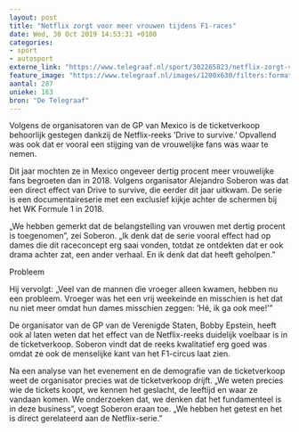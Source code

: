 ```yaml
---
layout: post
title: "Netflix zorgt voor meer vrouwen tijdens F1-races"
date: Wed, 30 Oct 2019 14:53:31 +0100
categories: 
- sport 
- autosport 
externe_link: "https://www.telegraaf.nl/sport/302265823/netflix-zorgt-voor-meer-vrouwen-tijdens-f1-races"
feature_image: "https://www.telegraaf.nl/images/1200x630/filters:format(jpeg):quality(80)/cdn-kiosk-api.telegraaf.nl/193d24ea-fb1d-11e9-8e16-02d1dbdc35d1.jpg"
aantal: 287
unieke: 163
bron: "De Telegraaf"
---
```


<p class="intro">Volgens de organisatoren van de GP van Mexico is de ticketverkoop behoorlijk gestegen dankzij de Netflix-reeks ’Drive to survive.’ Opvallend was ook dat er vooral een stijging van de vrouwelijke fans was waar te nemen.</p> <p>Dit jaar mochten ze in Mexico ongeveer dertig procent meer vrouwelijke fans begroeten dan in 2018. Volgens organisator Alejandro Soberon was dat een direct effect van Drive to survive, die eerder dit jaar uitkwam. De serie is een documentaireserie met een exclusief kijkje achter de schermen bij het WK Formule 1 in 2018.</p><p>„We hebben gemerkt dat de belangstelling van vrouwen met dertig procent is toegenomen”, zei Soberon. „Ik denk dat de serie vooral effect had op dames die dit raceconcept erg saai vonden, totdat ze ontdekten dat er ook drama achter zat, een ander verhaal. En ik denk dat dat heeft geholpen.”</p><p>Probleem</p><p>Hij vervolgt: „Veel van de mannen die vroeger alleen kwamen, hebben nu een probleem. Vroeger was het een vrij weekeinde en misschien is het dat nu niet meer omdat hun dames misschien zeggen: ’Hé, ik ga ook mee!’”</p><p>De organisator van de GP van de Verenigde Staten, Bobby Epstein, heeft ook al laten weten dat het effect van de Netflix-reeks duidelijk voelbaar is in de ticketverkoop. Soberon vindt dat de reeks kwalitatief erg goed was omdat ze ook de menselijke kant van het F1-circus laat zien.</p><p>Na een analyse van het evenement en de demografie van de ticketverkoop weet de organisator precies wat de ticketverkoop drijft. „We weten precies wie de tickets koopt, we kennen het geslacht, de leeftijd en waar ze vandaan komen. We onderzoeken dat, we denken dat het fundamenteel is in deze business”, voegt Soberon eraan toe. „We hebben het getest en het is direct gerelateerd aan de Netflix-serie.”</p>
